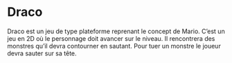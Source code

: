 # Draco
Draco est un jeu de type plateforme reprenant le concept de Mario. C’est un jeu en 2D où le personnage doit avancer sur le niveau. Il rencontrera des monstres qu’il devra contourner en sautant. Pour tuer un monstre le joueur devra sauter sur sa tête.
